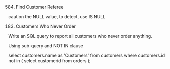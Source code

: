 584. Find Customer Referee

caution the NULL value, to detect, use IS NULL

183. Customers Who Never Order

Write an SQL query to report all customers who never order anything.

Using sub-query and NOT IN clause

select customers.name as 'Customers'
from customers
where customers.id not in
(
    select customerid from orders
);



